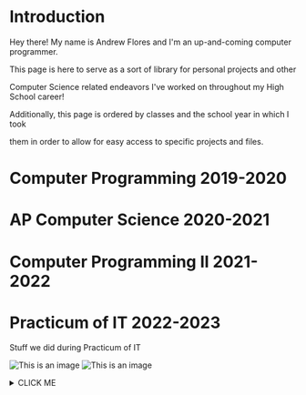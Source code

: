 # **Introduction**
Hey there! My name is Andrew Flores and I'm an up-and-coming computer programmer. 

This page is here to serve as a sort of library for personal projects and other 

Computer Science related endeavors I've worked on throughout my High School career!

Additionally, this page is ordered by classes and the school year in which I took 

them in order to allow for easy access to specific projects and files.

# **Computer Programming 2019-2020** 
# **AP Computer Science 2020-2021** 
# **Computer Programming II 2021-2022** 
# **Practicum of IT 2022-2023** 
Stuff we did during Practicum of IT

![This is an image](https://media.tenor.com/zF4cC3KCA1gAAAAM/chihuahua-rainbow.gif)
![This is an image](https://i.kym-cdn.com/photos/images/newsfeed/001/760/924/cbd.jpg)
<details><summary>CLICK ME</summary>
<p>

#### We can hide anything, even code!

```ruby
   puts "Hello World"
```

</p>
</details>
